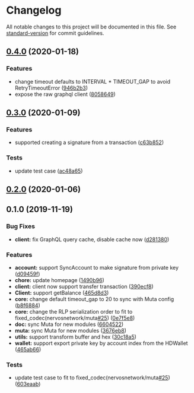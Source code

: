 # Changelog

All notable changes to this project will be documented in this file. See [standard-version](https://github.com/conventional-changelog/standard-version) for commit guidelines.

## [0.4.0](https://github.com/nervosnetwork/muta-sdk-js/compare/v0.3.0...v0.4.0) (2020-01-18)


### Features

* change timeout defaults to INTERVAL * TIMEOUT_GAP to avoid RetryTimeoutError ([946b2b3](https://github.com/nervosnetwork/muta-sdk-js/commit/946b2b3))
* expose the raw graphql client ([8058649](https://github.com/nervosnetwork/muta-sdk-js/commit/8058649))



## [0.3.0](https://github.com/nervosnetwork/muta-sdk-js/compare/v0.2.0...v0.3.0) (2020-01-09)


### Features

* supported creating a signature from a transaction ([c63b852](https://github.com/nervosnetwork/muta-sdk-js/commit/c63b852))


### Tests

* update test case ([ac48a65](https://github.com/nervosnetwork/muta-sdk-js/commit/ac48a65))



## [0.2.0](https://github.com/nervosnetwork/muta-sdk-js/compare/v0.1.0...v0.2.0) (2020-01-06)



## 0.1.0 (2019-11-19)


### Bug Fixes

* **client:** fix GraphQL query cache, disable cache now ([d281380](https://github.com/nervosnetwork/muta-sdk-js/commit/d281380))


### Features

* **account:** support SyncAccount to make signature from private key ([d09459f](https://github.com/nervosnetwork/muta-sdk-js/commit/d09459f))
* **chore:** update homepage ([1490b96](https://github.com/nervosnetwork/muta-sdk-js/commit/1490b96))
* **client:** client now support transfer transaction ([390ecf8](https://github.com/nervosnetwork/muta-sdk-js/commit/390ecf8))
* **Client:** support getBalance ([465d8d3](https://github.com/nervosnetwork/muta-sdk-js/commit/465d8d3))
* **core:** change default timeout_gap to 20 to sync with Muta config ([b8f6884](https://github.com/nervosnetwork/muta-sdk-js/commit/b8f6884))
* **core:** change the RLP serialization order to fit to fixed_codec(nervosnetwork/muta[#25](https://github.com/nervosnetwork/muta-sdk-js/issues/25)) ([0e7f5e8](https://github.com/nervosnetwork/muta-sdk-js/commit/0e7f5e8))
* **doc:** sync Muta for new modules ([6604522](https://github.com/nervosnetwork/muta-sdk-js/commit/6604522))
* **muta:** sync Muta for new modules ([3676eb8](https://github.com/nervosnetwork/muta-sdk-js/commit/3676eb8))
* **utils:** support transform buffer and hex ([30c18a5](https://github.com/nervosnetwork/muta-sdk-js/commit/30c18a5))
* **wallet:** support export private key by account index from the HDWallet ([465ab66](https://github.com/nervosnetwork/muta-sdk-js/commit/465ab66))


### Tests

* update test case to fit to fixed_codec(nervosnetwork/muta[#25](https://github.com/nervosnetwork/muta-sdk-js/issues/25)) ([603eaab](https://github.com/nervosnetwork/muta-sdk-js/commit/603eaab))
